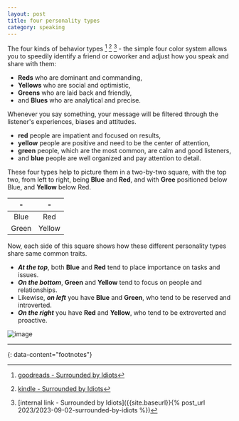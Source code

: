 ```yaml
---
layout: post
title: four personality types
category: speaking
---
```


The four kinds of behavior types [^1] [^2] [^3] - the simple four color system allows you to speedily identify a friend or coworker and adjust how you speak and share with them:
- __Reds__ who are dominant and commanding,
- __Yellows__ who are social and optimistic,
- __Greens__ who are laid back and friendly,
- and __Blues__ who are analytical and precise.

Whenever you say something, your message will be filtered through the listener's experiences, biases and attitudes.
- __red__ people are impatient and focused on results,
- __yellow__ people are positive and need to be the center of attention,
- __green__ people, which are the most common, are calm and good listeners,
- and __blue__ people are well organized and pay attention to detail.

These four types help to picture them in a two-by-two square, with the top two, from left to right, being __Blue__ and __Red__, and with __Gree__ positioned below Blue, and __Yellow__ below Red.

| - | - |
| :---: | :---: |
| Blue | Red |
| Green | Yellow |

Now, each side of this square shows how these different personality types share same common traits.
- __*At the top*__, both __Blue__ and __Red__ tend to place importance on tasks and issues.
- __*On the bottom*__, __Green__ and __Yellow__ tend to focus on people and relationships.
- Likewise, __*on left*__ you have __Blue__ and __Green__, who tend to be reserved and introverted.
- __*On the right*__ you have __Red__ and __Yellow__, who tend to be extroverted and proactive.


![image](https://github.com/igorlima/unapologetic-thoughts/assets/1886786/c9e13a20-5573-4b83-aa6a-e704ff13dd70)


---
{: data-content="footnotes"}

[^1]: [goodreads - Surrounded by Idiots](https://www.goodreads.com/book/show/39101777-surrounded-by-idiots)
[^2]: [kindle - Surrounded by Idiots](https://www.amazon.com/Surrounded-Idiots-Behavior-Effectively-Communicate/dp/1250179947)
[^3]: [internal link - Surrounded by Idiots]({{site.baseurl}}{% post_url 2023/2023-09-02-surrounded-by-idiots %})
